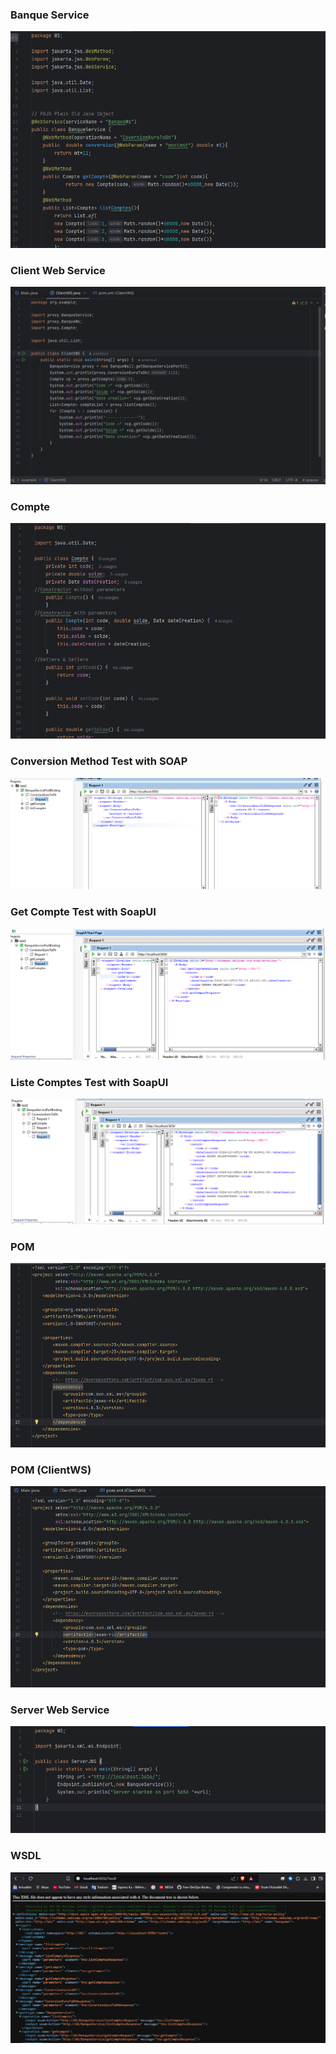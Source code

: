 <h3>Banque Service</h3>
<img src="Capture/1.png">

<h3>Client Web Service</h3>
<img src="Capture/2.png">

<h3>Compte</h3>
<img src="Capture/3.png">

<h3>Conversion Method Test with SOAP</h3>
<img src="Capture/4.png">

<h3>Get Compte Test with SoapUI</h3>
<img src="Capture/5.png">

<h3>Liste Comptes Test with SoapUI</h3>
<img src="Capture/6.png">

<h3>POM</h3>
<img src="Capture/7.png">

<h3>POM (ClientWS)</h3>
<img src="Capture/8.png">

<h3>Server Web Service</h3>
<img src="Capture/9.png">

<h3>WSDL</h3>
<img src="Capture/10.png">
